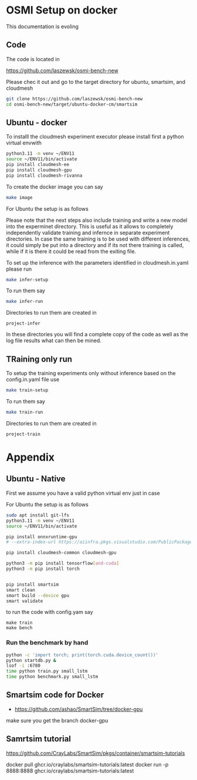 # OSMI Setup on docker

This documentation is evoling


## Code 

The code is located in 

https://github.com/laszewsk/osmi-bench-new


Please chec it out and go to the target directory for ubuntu, smartsim, and cloudmesh

```bash
git clone https://github.com/laszewsk/osmi-bench-new
cd osmi-bench-new/target/ubuntu-docker-cm/smartsim
```


## Ubuntu - docker

To installl the cloudmesh experiment executor please install first a python virtual envwith 

```bash
python3.11 -m venv ~/ENV11
source ~/ENV11/bin/activate
pip install cloudmesh-ee
pip install cloudmesh-gpu
pip install cloudmesh-rivanna
```

To create the docker image you can say

```bash
make image
```


For Ubuntu the setup is as follows

Please note that the next steps also include training and write a new model into the experminet directory. This is  useful as it allows to completely independently validate training and infernce in separate experiment directories. In case the same training is to be used with different inferences, it could simply be put into a directory and if its not there training is called, while if it is there it could be read from the exiting file.

To set up the inference with the parameters identified in cloudmesh.in.yaml please run 


```bash
make infer-setup
```

To run them say 

```bash
make infer-run
```

Directories to run them are created in 

```
project-infer
```

In these directories you will find a complete copy of the code as well as the log file results what can then be mined.


## TRaining only run

To setup the training experiments only without inference based on the config.in.yaml file use 

```bash
make train-setup
```

To run them say 

```bash
make train-run
```

Directories to run them are created in 

```
project-train
```



# Appendix


## Ubuntu - Native

First we assume you have a valid python virtual env just in case

For Ubuntu the setup is as follows

```bash
sudo apt install git-lfs
python3.11 -m venv ~/ENV11
source ~/ENV11/bin/activate

pip install onnxruntime-gpu 
# --extra-index-url https://aiinfra.pkgs.visualstudio.com/PublicPackages/_packaging/onnxruntime-cuda-12/pypi/simple/

pip install cloudmesh-common cloudmesh-gpu

python3 -m pip install tensorflow[and-cuda]
python3 -m pip install torch


pip install smartsim
smart clean
smart build --device gpu 
smart validate
```

to run the code with config.yam say 

```
make train
make bench
```


### Run the benchmark by hand

```bash
python -c 'import torch; print(torch.cuda.device_count())'
python startdb.py & 
lsof -i :6780
time python train.py small_lstm
time python benchmark.py small_lstm
```


## Smartsim code for Docker

* <https://github.com/ashao/SmartSim/tree/docker-gpu>

make sure you get the branch docker-gpu

## Samrtsim tutorial

https://github.com/CrayLabs/SmartSim/pkgs/container/smartsim-tutorials

docker pull ghcr.io/craylabs/smartsim-tutorials:latest
docker run -p 8888:8888 ghcr.io/craylabs/smartsim-tutorials:latest
